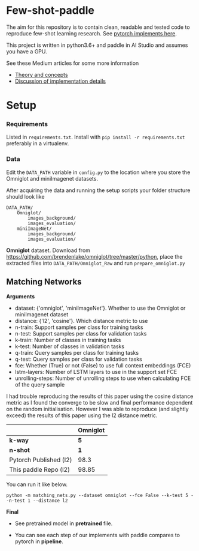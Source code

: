 # Few-shot-paddle

The aim for this repository is to contain clean, readable and tested code to reproduce few-shot learning research. See [pytorch implements here](https://github.com/oscarknagg/few-shot).

This project is written in python3.6+ and paddle in AI Studio and assumes you have a GPU.

See these Medium articles for some more information

- [Theory and concepts](https://towardsdatascience.com/advances-in-few-shot-learning-a-guided-tour-36bc10a68b77)
- [Discussion of implementation details](https://towardsdatascience.com/advances-in-few-shot-learning-reproducing-results-in-pytorch-aba70dee541d)

# Setup
### Requirements

Listed in `requirements.txt`. Install with `pip install -r requirements.txt` preferably in a virtualenv.

### Data
Edit the `DATA_PATH` variable in `config.py` to the location where you store the Omniglot and miniImagenet datasets.

After acquiring the data and running the setup scripts your folder structure should look like
```
DATA_PATH/
    Omniglot/
        images_background/
        images_evaluation/
    miniImageNet/
        images_background/
        images_evaluation/
```

**Omniglot** dataset. Download from https://github.com/brendenlake/omniglot/tree/master/python, place the extracted files into `DATA_PATH/Omniglot_Raw` and run `prepare_omniglot.py`

## Matching Networks

**Arguments**

- dataset: {'omniglot', 'miniImageNet'}. Whether to use the Omniglot
    or miniImagenet dataset
- distance: {'l2', 'cosine'}. Which distance metric to use
- n-train: Support samples per class for training tasks
- n-test: Support samples per class for validation tasks
- k-train: Number of classes in training tasks
- k-test: Number of classes in validation tasks
- q-train: Query samples per class for training tasks
- q-test: Query samples per class for validation tasks
- fce: Whether (True) or not (False) to use full context embeddings (FCE)
- lstm-layers: Number of LSTM layers to use in the support set
    FCE
- unrolling-steps: Number of unrolling steps to use when calculating FCE
    of the query sample

I had trouble reproducing the results of this paper using the cosine distance metric as I found the converge to be slow and final performance dependent on the random initialisation. However I was able to reproduce (and slightly exceed) the results of this paper using the l2 distance metric.


|                     | Omniglot|
|---------------------|---------|
| **k-way**           | **5**   |
| **n-shot**          | **1**   |
| Pytorch Published (l2) | 98.3   |
| This paddle Repo (l2) | 98.85   |

 You can run it like below.
 ```
 python -m matching_nets.py --dataset omniglot --fce False --k-test 5 --n-test 1 --distance l2
 ```

**Final**

- See pretrained model in **pretrained** file.

- You can see each step of our implements with paddle compares to pytorch in **pipeline**.

